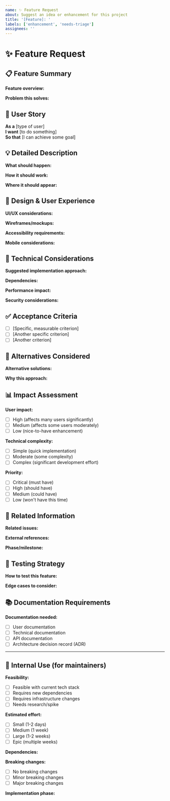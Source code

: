 ```yaml
---
name: ✨ Feature Request
about: Suggest an idea or enhancement for this project
title: '[Feature]: '
labels: ['enhancement', 'needs-triage']
assignees: ''
---
```


# ✨ Feature Request

## 📋 Feature Summary

<!-- A clear and concise description of the feature you'd like to see -->

**Feature overview:**

**Problem this solves:**
<!-- What problem does this feature address? -->

## 🎯 User Story

<!-- Describe the feature from a user's perspective -->

**As a** [type of user]  
**I want** [to do something]  
**So that** [I can achieve some goal]

## 💡 Detailed Description

**What should happen:**
<!-- Describe the expected behavior -->

**How it should work:**
<!-- Describe the functionality in detail -->

**Where it should appear:**
<!-- Describe where in the UI/system this feature should be implemented -->

## 🎨 Design & User Experience

**UI/UX considerations:**
<!-- How should this feature look and feel? -->

**Wireframes/mockups:**
<!-- If you have design ideas, share them here -->

**Accessibility requirements:**
<!-- Any specific accessibility needs? -->

**Mobile considerations:**
<!-- How should this work on mobile devices? -->

## 🔧 Technical Considerations

**Suggested implementation approach:**
<!-- If you have technical ideas, share them -->

**Dependencies:**
<!-- What other features or systems does this depend on? -->

**Performance impact:**
<!-- Any performance considerations? -->

**Security considerations:**
<!-- Any security implications? -->

## ✅ Acceptance Criteria

<!-- Define what "done" looks like for this feature -->

- [ ] [Specific, measurable criterion]
- [ ] [Another specific criterion]
- [ ] [Another criterion]

## 🔄 Alternatives Considered

**Alternative solutions:**
<!-- What other approaches have you considered? -->

**Why this approach:**
<!-- Why is this the preferred solution? -->

## 📊 Impact Assessment

**User impact:**
- [ ] High (affects many users significantly)
- [ ] Medium (affects some users moderately)
- [ ] Low (nice-to-have enhancement)

**Technical complexity:**
- [ ] Simple (quick implementation)
- [ ] Moderate (some complexity)
- [ ] Complex (significant development effort)

**Priority:**
- [ ] Critical (must have)
- [ ] High (should have)
- [ ] Medium (could have)
- [ ] Low (won't have this time)

## 🔗 Related Information

**Related issues:**
<!-- Link to related issues or discussions -->

**External references:**
<!-- Links to similar implementations, documentation, etc. -->

**Phase/milestone:**
<!-- Which project phase does this belong to? -->

## 🧪 Testing Strategy

**How to test this feature:**
<!-- How can we verify this feature works correctly? -->

**Edge cases to consider:**
<!-- What edge cases should be tested? -->

## 📚 Documentation Requirements

**Documentation needed:**
- [ ] User documentation
- [ ] Technical documentation
- [ ] API documentation
- [ ] Architecture decision record (ADR)

---

## 📝 Internal Use (for maintainers)

**Feasibility:**
- [ ] Feasible with current tech stack
- [ ] Requires new dependencies
- [ ] Requires infrastructure changes
- [ ] Needs research/spike

**Estimated effort:**
- [ ] Small (1-2 days)
- [ ] Medium (1 week)
- [ ] Large (1-2 weeks)
- [ ] Epic (multiple weeks)

**Dependencies:**
<!-- What needs to be completed before this can be started? -->

**Breaking changes:**
- [ ] No breaking changes
- [ ] Minor breaking changes
- [ ] Major breaking changes

**Implementation phase:**
<!-- Which project phase should this be implemented in? -->